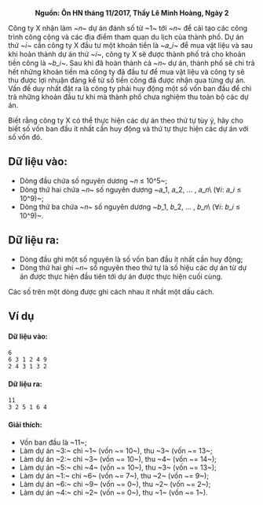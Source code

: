 **<center>Nguồn: Ôn HN tháng 11/2017, Thầy Lê Minh Hoàng, Ngày 2</center>**

Công ty X nhận làm ~𝑛~ dự án đánh số từ ~1~ tới ~𝑛~ để cải tạo các công trình công cộng và các địa điểm tham quan du lịch của thành phố. Dự án thứ ~𝑖~ cần công ty X đầu tư một khoản tiền là ~𝑎_𝑖~ để mua vật liệu và sau khi hoàn thành dự án thứ ~𝑖~, công ty X sẽ được thành phố trả cho khoản tiền công là ~𝑏_𝑖~. Sau khi đã hoàn thành cả ~𝑛~ dự án, thành phố sẽ chi trả hết những khoản tiền mà công ty đã đầu tư để mua vật liệu và công ty sẽ thu được lợi nhuận đáng kể từ số tiền công đã được nhận qua từng dự án. Vấn đề duy nhất đặt ra là công ty phải huy động một số vốn ban đầu để chi trả những khoản đầu tư khi mà thành phố chưa nghiệm thu toàn bộ các dự án.

Biết rằng công ty X có thể thực hiện các dự án theo thứ tự tùy ý, hãy cho biết số vốn ban đầu ít nhất cần huy động và thứ tự thực hiện các dự án với số vốn đó.

## Dữ liệu vào:
- Dòng đầu chứa số nguyên dương ~𝑛 ≤ 10^5~;
- Dòng thứ hai chứa ~𝑛~ số nguyên dương ~𝑎_1, 𝑎_2, … , 𝑎_𝑛\ (∀𝑖: 𝑎_𝑖 ≤ 10^9)~;
- Dòng thứ ba chứa ~𝑛~ số nguyên dương ~𝑏_1, 𝑏_2, … , 𝑏_𝑛\ (∀𝑖: 𝑏_𝑖 ≤ 10^9)~.

## Dữ liệu ra:
- Dòng đầu ghi một số nguyên là số vốn ban đầu ít nhất cần huy động;
- Dòng thứ hai ghi ~𝑛~ số nguyên theo thứ tự là số hiệu các dự án từ dự án được thực hiện đầu tiên tới dự án được thực hiện cuối cùng.

Các số trên một dòng được ghi cách nhau ít nhất một dấu cách.

## Ví dụ 
#### Dữ liệu vào:
```
6
6 3 1 2 4 9
2 4 3 1 3 2
```

#### Dữ liệu ra:
```
11
3 2 5 1 6 4
```

#### Giải thích:
- Vốn ban đầu là ~11~;
- Làm dự án ~3:~ chi ~1~ (vốn ~= 10~), thu ~3~ (vốn ~= 13~;
- Làm dự án ~2:~ chi ~3~ (vốn ~= 10~), thu ~4~ (vốn ~= 14~);
- Làm dự án ~5:~ chi ~4~ (vốn ~= 10~), thu ~3~ (vốn ~= 13~);
- Làm dự án ~1:~ chi ~6~ (vốn ~= 7~), thu ~2~ (vốn ~= 9~);
- Làm dự án ~6:~ chi ~9~ (vốn ~= 0~), thu ~2~ (vốn ~= 2~);
- Làm dự án ~4:~ chi ~2~ (vốn ~= 0~), thu ~1~ (vốn ~= 1~).
